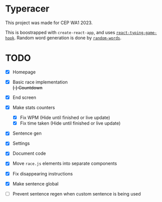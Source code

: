 # Typeracer

This project was made for CEP WA1 2023.

This is boostrapped with `create-react-app`, and uses [`react-typing-game-hook`](https://github.com/jokarz/react-typing-game-hook).
Random word generation is done by [`random-words`](https://github.com/apostrophecms/random-words).

# TODO

- [x] Homepage
- [x] Basic race implementation  
~~[ ] Countdown~~
- [x] End screen
- [x] Make stats counters
  - [x] Fix WPM (Hide until finished or live update)
  - [x] Fix time taken (Hide until finished or live update)
- [x] Sentence gen
- [x] Settings
- [x] Document code

- [x] Move `race.js` elements into separate components
- [x] Fix disappearing instructions
- [x] Make sentence global
- [ ] Prevent sentence regen when custom sentence is being used
